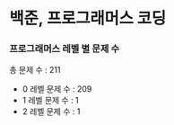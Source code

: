 # 백준, 프로그래머스 코딩
### 프로그래머스 레벨 별 문제 수
총 문제 수 : 211
- 0 레벨 문제 수 : 209
- 1 레벨 문제 수 : 1
- 2 레벨 문제 수 : 1

